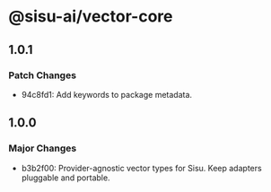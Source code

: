 # @sisu-ai/vector-core

## 1.0.1

### Patch Changes

- 94c8fd1: Add keywords to package metadata.

## 1.0.0

### Major Changes

- b3b2f00: Provider-agnostic vector types for Sisu. Keep adapters pluggable and portable.
